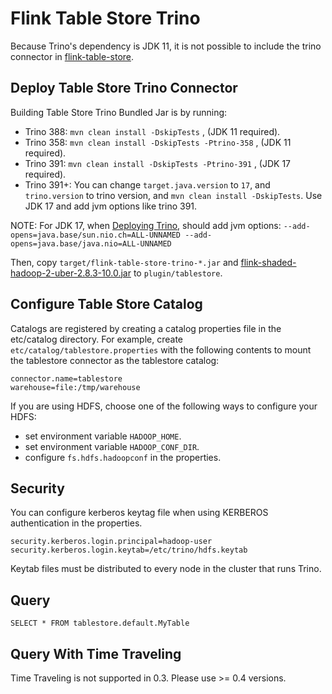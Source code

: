 # Flink Table Store Trino

Because Trino's dependency is JDK 11, it is not possible to include the trino connector in [flink-table-store](https://github.com/apache/flink-table-store).

## Deploy Table Store Trino Connector

Building Table Store Trino Bundled Jar is by running:

- Trino 388: `mvn clean install -DskipTests` , (JDK 11 required).
- Trino 358: `mvn clean install -DskipTests -Ptrino-358` , (JDK 11 required).
- Trino 391: `mvn clean install -DskipTests -Ptrino-391` , (JDK 17 required).
- Trino 391+: You can change `target.java.version` to `17`, and `trino.version` to trino version, and `mvn clean install -DskipTests`. Use JDK 17 and add jvm options like trino 391.

NOTE: For JDK 17,  when [Deploying Trino](https://trino.io/docs/current/installation/deployment.html), should add jvm options: `--add-opens=java.base/sun.nio.ch=ALL-UNNAMED --add-opens=java.base/java.nio=ALL-UNNAMED`

Then, copy `target/flink-table-store-trino-*.jar` and [flink-shaded-hadoop-2-uber-2.8.3-10.0.jar](https://repo.maven.apache.org/maven2/org/apache/flink/flink-shaded-hadoop-2-uber/2.8.3-10.0/flink-shaded-hadoop-2-uber-2.8.3-10.0.jar)
to `plugin/tablestore`.

## Configure Table Store Catalog

Catalogs are registered by creating a catalog properties file in the etc/catalog directory.
For example, create `etc/catalog/tablestore.properties` with the following contents to mount
the tablestore connector as the tablestore catalog:

```
connector.name=tablestore
warehouse=file:/tmp/warehouse
```

If you are using HDFS, choose one of the following ways to configure your HDFS:

- set environment variable `HADOOP_HOME`.
- set environment variable `HADOOP_CONF_DIR`.
- configure `fs.hdfs.hadoopconf` in the properties.

## Security

You can configure kerberos keytag file when using KERBEROS authentication in the properties.
```
security.kerberos.login.principal=hadoop-user
security.kerberos.login.keytab=/etc/trino/hdfs.keytab
```
Keytab files must be distributed to every node in the cluster that runs Trino.

## Query

```
SELECT * FROM tablestore.default.MyTable
```

## Query With Time Traveling

Time Traveling is not supported in 0.3.
Please use >= 0.4 versions.